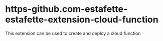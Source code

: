 # https-github.com-estafette-estafette-extension-cloud-function
This extension can be used to create and deploy a cloud function
